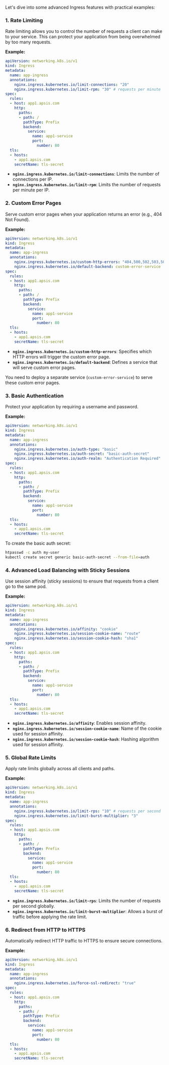 Let's dive into some advanced Ingress features with practical examples:

### 1. **Rate Limiting**
   Rate limiting allows you to control the number of requests a client can make to your service. This can protect your application from being overwhelmed by too many requests.

**Example:**

```yaml
apiVersion: networking.k8s.io/v1
kind: Ingress
metadata:
  name: app-ingress
  annotations:
    nginx.ingress.kubernetes.io/limit-connections: "20"
    nginx.ingress.kubernetes.io/limit-rpm: "30" # requests per minute
spec:
  rules:
  - host: app1.apsis.com
    http:
      paths:
      - path: /
        pathType: Prefix
        backend:
          service:
            name: app1-service
            port:
              number: 80
  tls:
  - hosts:
    - app1.apsis.com
    secretName: tls-secret
```

- **`nginx.ingress.kubernetes.io/limit-connections`**: Limits the number of connections per IP.
- **`nginx.ingress.kubernetes.io/limit-rpm`**: Limits the number of requests per minute per IP.

### 2. **Custom Error Pages**
   Serve custom error pages when your application returns an error (e.g., 404 Not Found).

**Example:**

```yaml
apiVersion: networking.k8s.io/v1
kind: Ingress
metadata:
  name: app-ingress
  annotations:
    nginx.ingress.kubernetes.io/custom-http-errors: "404,500,502,503,504"
    nginx.ingress.kubernetes.io/default-backend: custom-error-service
spec:
  rules:
  - host: app1.apsis.com
    http:
      paths:
      - path: /
        pathType: Prefix
        backend:
          service:
            name: app1-service
            port:
              number: 80
  tls:
  - hosts:
    - app1.apsis.com
    secretName: tls-secret
```

- **`nginx.ingress.kubernetes.io/custom-http-errors`**: Specifies which HTTP errors will trigger the custom error page.
- **`nginx.ingress.kubernetes.io/default-backend`**: Defines a service that will serve custom error pages.

You need to deploy a separate service (`custom-error-service`) to serve these custom error pages.

### 3. **Basic Authentication**
   Protect your application by requiring a username and password.

**Example:**

```yaml
apiVersion: networking.k8s.io/v1
kind: Ingress
metadata:
  name: app-ingress
  annotations:
    nginx.ingress.kubernetes.io/auth-type: "basic"
    nginx.ingress.kubernetes.io/auth-secret: "basic-auth-secret"
    nginx.ingress.kubernetes.io/auth-realm: "Authentication Required"
spec:
  rules:
  - host: app1.apsis.com
    http:
      paths:
      - path: /
        pathType: Prefix
        backend:
          service:
            name: app1-service
            port:
              number: 80
  tls:
  - hosts:
    - app1.apsis.com
    secretName: tls-secret
```

To create the basic auth secret:

```bash
htpasswd -c auth my-user
kubectl create secret generic basic-auth-secret --from-file=auth
```

### 4. **Advanced Load Balancing with Sticky Sessions**
   Use session affinity (sticky sessions) to ensure that requests from a client go to the same pod.

**Example:**

```yaml
apiVersion: networking.k8s.io/v1
kind: Ingress
metadata:
  name: app-ingress
  annotations:
    nginx.ingress.kubernetes.io/affinity: "cookie"
    nginx.ingress.kubernetes.io/session-cookie-name: "route"
    nginx.ingress.kubernetes.io/session-cookie-hash: "sha1"
spec:
  rules:
  - host: app1.apsis.com
    http:
      paths:
      - path: /
        pathType: Prefix
        backend:
          service:
            name: app1-service
            port:
              number: 80
  tls:
  - hosts:
    - app1.apsis.com
    secretName: tls-secret
```

- **`nginx.ingress.kubernetes.io/affinity`**: Enables session affinity.
- **`nginx.ingress.kubernetes.io/session-cookie-name`**: Name of the cookie used for session affinity.
- **`nginx.ingress.kubernetes.io/session-cookie-hash`**: Hashing algorithm used for session affinity.

### 5. **Global Rate Limits**
   Apply rate limits globally across all clients and paths.

**Example:**

```yaml
apiVersion: networking.k8s.io/v1
kind: Ingress
metadata:
  name: app-ingress
  annotations:
    nginx.ingress.kubernetes.io/limit-rps: "10" # requests per second
    nginx.ingress.kubernetes.io/limit-burst-multiplier: "3"
spec:
  rules:
  - host: app1.apsis.com
    http:
      paths:
      - path: /
        pathType: Prefix
        backend:
          service:
            name: app1-service
            port:
              number: 80
  tls:
  - hosts:
    - app1.apsis.com
    secretName: tls-secret
```

- **`nginx.ingress.kubernetes.io/limit-rps`**: Limits the number of requests per second globally.
- **`nginx.ingress.kubernetes.io/limit-burst-multiplier`**: Allows a burst of traffic before applying the rate limit.

### 6. **Redirect from HTTP to HTTPS**
   Automatically redirect HTTP traffic to HTTPS to ensure secure connections.

**Example:**

```yaml
apiVersion: networking.k8s.io/v1
kind: Ingress
metadata:
  name: app-ingress
  annotations:
    nginx.ingress.kubernetes.io/force-ssl-redirect: "true"
spec:
  rules:
  - host: app1.apsis.com
    http:
      paths:
      - path: /
        pathType: Prefix
        backend:
          service:
            name: app1-service
            port:
              number: 80
  tls:
  - hosts:
    - app1.apsis.com
    secretName: tls-secret
```